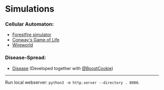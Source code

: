 # Simulations

### Cellular Automaton:
- [Forestfire simulator](./forest.html)
- [Conway's Game of Life](./gameoflife.html)
- [Wireworld](./wireworld.html)

### Disease-Spread:
- [Disease](./disease/index.html) (Developed together with [@BoostCookie](https://gitlab.com/BoostCookie))

---

Run local webserver: `python3 -m http.server --directory . 8080`.

